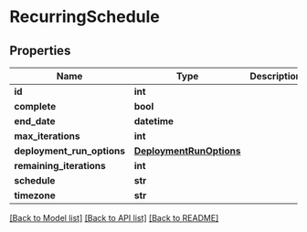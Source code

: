 # RecurringSchedule

## Properties
Name | Type | Description | Notes
------------ | ------------- | ------------- | -------------
**id** | **int** |  | [optional] 
**complete** | **bool** |  | [optional] 
**end_date** | **datetime** |  | [optional] 
**max_iterations** | **int** |  | [optional] 
**deployment_run_options** | [**DeploymentRunOptions**](DeploymentRunOptions.md) |  | 
**remaining_iterations** | **int** |  | [optional] 
**schedule** | **str** |  | 
**timezone** | **str** |  | 

[[Back to Model list]](../README.md#documentation-for-models) [[Back to API list]](../README.md#documentation-for-api-endpoints) [[Back to README]](../README.md)


